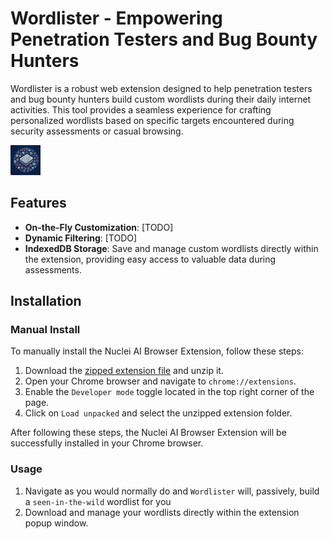 # Wordlister - Empowering Penetration Testers and Bug Bounty Hunters

Wordlister is a robust web extension designed to help penetration testers and bug bounty hunters build custom wordlists during their daily internet activities. This tool provides a seamless experience for crafting personalized wordlists based on specific targets encountered during security assessments or casual browsing.

![Wordlister Logo or Screenshot](icons/wordlister-48x48.png)

## Features

- **On-the-Fly Customization**: [TODO]
- **Dynamic Filtering**: [TODO]
- **IndexedDB Storage**: Save and manage custom wordlists directly within the extension, providing easy access to valuable data during assessments.

## Installation

### Manual Install

To manually install the Nuclei AI Browser Extension, follow these steps:

1. Download the [zipped extension file]() and unzip it.
2. Open your Chrome browser and navigate to `chrome://extensions`.
3. Enable the `Developer mode` toggle located in the top right corner of the page.
4. Click on `Load unpacked` and select the unzipped extension folder.

After following these steps, the Nuclei AI Browser Extension will be successfully installed in your Chrome browser.

### Usage

1. Navigate as you would normally do and `Wordlister` will, passively, build a `seen-in-the-wild` wordlist for you
2. Download and manage your wordlists directly within the extension popup window.
